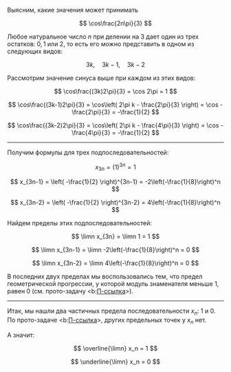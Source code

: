 Выясним, какие значения может принимать

$$ \cos\frac{2n\pi}{3} $$

Любое натуральное число $n$ при делении на $3$ дает один из трех остатков: $0, 1$ или $2$, то есть его можно представить в одном из следующих видов:

$$ 3k, \quad 3k-1, \quad 3k-2 $$

Рассмотрим значение синуса выше при каждом из этих видов:

$$ \cos\frac{(3k)2\pi}{3} = \cos 2\pi = 1 $$

$$ \cos\frac{(3k-1)2\pi}{3} = \cos\left( 2\pi k - \frac{2\pi}{3} \right) = \cos -\frac{2\pi}{3} = -\frac{1}{2} $$

$$ \cos\frac{(3k-2)2\pi}{3} = \cos\left( 2\pi k - \frac{4\pi}{3} \right) = \cos - \frac{4\pi}{3} = -\frac{1}{2} $$

---

Получим формулы для трех подпоследовательностей:

$$ x_{3n} = (1)^{3n} = 1 $$

$$ x_{3n-1} = \left( -\frac{1}{2} \right)^{3n-1} = -2\left(-\frac{1}{8}\right)^n $$

$$ x_{3n-2} = \left( -\frac{1}{2} \right)^{3n-2} = 4\left(-\frac{1}{8}\right)^n $$

Найдем пределы этих подпоследовательностей:

$$ \limn x_{3n} = \limn 1 = 1 $$

$$ \limn x_{3n-1} = \limn -2\left(-\frac{1}{8}\right)^n = 0 $$

$$ \limn x_{3n-2} = \limn 4\left(-\frac{1}{8}\right)^n = 0 $$

В последних двух пределах мы воспользовались тем, что предел геометрической прогрессии, у которой модуль знаменателя меньше $1$, равен $0$ (см. прото-задачу <b:[П-ссылка](advanced/proto/sequence-lim/geometric-progression)>).

---

Итак, мы нашли два частичных предела последовательности $x_n$: $1$ и $0$.
По прото-задаче <b:[П-ссылка](advanced/proto/sequence-lim/max-limit-points)>, других предельных точек у $x_n$ нет.

А значит:

$$ \overline{\limn} x_n = 1 $$

$$ \underline{\limn} x_n = 0 $$